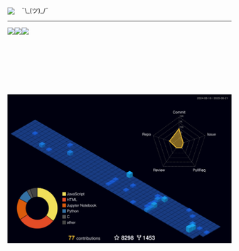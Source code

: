 <img align="center" src="https://komarev.com/ghpvc/?username=Chapuzas-SA&color=blueviolet"> &nbsp;&nbsp;&nbsp;¯\\\_(ツ)\_/¯
<hr />
<a href="https://github.com/Chapuzas-SA">
    <img align="left" height="150em" src="https://github-readme-stats-eight-theta.vercel.app/api?username=Chapuzas-SA&show_icons=true&theme=vue-dark&include_all_commits=true&count_private=false" />
</a> 
<a href="https://github.com/Chapuzas-SA">
  <img align="left" height="150em" src="https://github-readme-stats-eight-theta.vercel.app/api/top-langs/?username=Chapuzas-SA&layout=compact&theme=vue-dark" />
</a>
<a href="https://github.com/Chapuzas-SA">
  <img align="left" height="150em" src="https://github-readme-stats-eight-theta.vercel.app/api/top-langs/?username=Chapuzas-SA&layout=compact&theme=vue-dark" />
</a>

<a href="https://github.com/Chapuzas-SA">
  <img align="left" src="https://raw.githubusercontent.com/Chapuzas-SA/Chapuzas-SA/refs/heads/main/images/profile-night-view.svg" />
</a>

